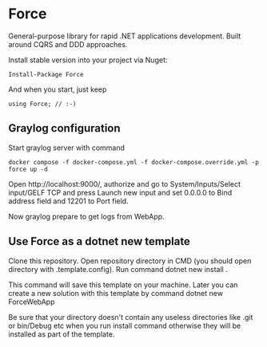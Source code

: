 # Force

General-purpose library for rapid .NET applications development.
Built around CQRS and DDD approaches.

Install stable version into your project via Nuget:

    Install-Package Force

And when you start, just keep

    using Force; // :-)

## Graylog configuration

Start graylog server with command

    docker compose -f docker-compose.yml -f docker-compose.override.yml -p force up -d

Open http://localhost:9000/, authorize and go to System/Inputs/Select input/GELF TCP and press Launch new input and set 0.0.0.0 to Bind address field and 12201 to Port field.

Now graylog prepare to get logs from WebApp.

## Use Force as a dotnet new template

Clone this repository. Open repository directory in CMD (you should open directory with .template.config). Run command
    dotnet new install .

This command will save this template on your machine. Later you can create a new solution with this template by command
    dotnet new ForceWebApp

Be sure that your directory doesn't contain any useless directories like .git or bin/Debug etc when you run install command otherwise they will be installed as part of the template. 


